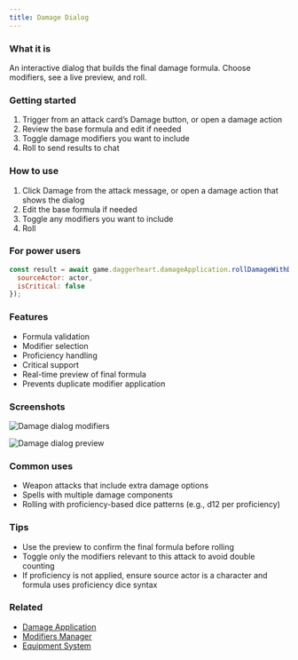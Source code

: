 ```yaml
---
title: Damage Dialog
---
```


### What it is
An interactive dialog that builds the final damage formula. Choose modifiers, see a live preview, and roll.

### Getting started
1. Trigger from an attack card’s Damage button, or open a damage action
2. Review the base formula and edit if needed
3. Toggle damage modifiers you want to include
4. Roll to send results to chat

### How to use
1. Click Damage from the attack message, or open a damage action that shows the dialog
2. Edit the base formula if needed
3. Toggle any modifiers you want to include
4. Roll

### For power users
```javascript
const result = await game.daggerheart.damageApplication.rollDamageWithDialog('d12+2', {
  sourceActor: actor,
  isCritical: false
});
```

### Features
- Formula validation
- Modifier selection
- Proficiency handling
- Critical support
- Real-time preview of final formula
- Prevents duplicate modifier application

### Screenshots
![Damage dialog modifiers](https://github.com/user-attachments/assets/91375b1d-83dc-4658-9546-e283e6ed71fb)

![Damage dialog preview](https://github.com/user-attachments/assets/d8a68184-517e-4e90-b78c-d19cb2fae187)

### Common uses
- Weapon attacks that include extra damage options
- Spells with multiple damage components
- Rolling with proficiency-based dice patterns (e.g., d12 per proficiency)

### Tips
- Use the preview to confirm the final formula before rolling
- Toggle only the modifiers relevant to this attack to avoid double counting
- If proficiency is not applied, ensure source actor is a character and formula uses proficiency dice syntax

### Related
- [Damage Application](./damage-application.md)
- [Modifiers Manager](../../mechanics/modifiers-manager.md)
- [Equipment System](../../mechanics/equipment-system.md)

